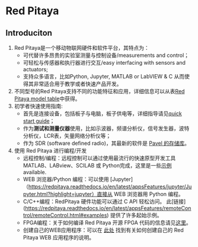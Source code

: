 # Red Pitaya
## Introduciton
1. Red Pitaya是一个移动物联网硬件和软件平台，其特点为：
   * 可代替许多昂贵的实验室测量与控制设备/measurements and control；
   * 可轻松与传感器和执行器进行交互/easy interfacing with sensors and actuators;
   * 支持众多语言，比如Python, Jupyter, MATLAB or LabVIEW & C
   从而使得其非常适合用于教学或者快速产品开发。
2. 不同型号的Red Pitaya支持不同的功能特征和应用，详细信息可以从表[Red Pitaya model table](https://redpitaya.readthedocs.io/en/latest/appsFeatures/supportedFeaturesAndApps.html)中获得。
3. 初学者快速使用指南: 
   * 首先是连接设备，包括板子与电脑，板子供电等，详细指导请见[quick start guide](https://redpitaya.readthedocs.io/en/latest/quickStart/quickStart.html)；
   * 作为**测试和测量仪器**使用，比如示波器，频谱分析仪，信号发生器，波特分析仪，LCR表，矢量网络分析仪等；
   * 作为 SDR (software defined radio)，其最新的软件是 [Pavel 的存储库](http://pavel-demin.github.io/red-pitaya-notes/)。
4. 使用 Red Pitaya 进行编程/开发
   * 远程控制/编程：远程控制可以通过使用最流行的快速原型开发工具 MATLAB、LABview、SCILAB 或 Python完成，这里是一些[示例](https://redpitaya.readthedocs.io/en/latest/appsFeatures/remoteControl/remoteControl.html) available.
   *  WEB 浏览器/Python 编程：可以使用 [Jupyter]（https://redpitaya.readthedocs.io/en/latest/appsFeatures/jupyter/Jupyter.html?highlight=jupyter）直接从 WEB 浏览器用 Python 编程。
   * C/C++编程：RedPitaya 硬件功能可以通过 C API 轻松访问。 此[链接] (https://redpitaya.readthedocs.io/en/latest/appsFeatures/remoteControl/remoteControl.html#examples) 提供了许多起始示例。
   * FPGA编程：关于如何编译 Red Pitaya 开源 FPGA 代码的信息请见[这里](https://redpitaya.readthedocs.io/en/latest/developerGuide/fpga.html)。
   * 创建自己的WEB应用程序：可以在 [此处](https://redpitaya.readthedocs.io/en/latest/developerGuide/software/webApps.html) 找到有关如何创建自己的 Red Pitaya WEB 应用程序的说明。
